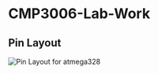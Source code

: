 # CMP3006-Lab-Work

## Pin Layout
![Pin Layout for atmega328](https://raw.githubusercontent.com/berkileri/CMP3006-Lab-Work/master/resources/pinlayout.png)
